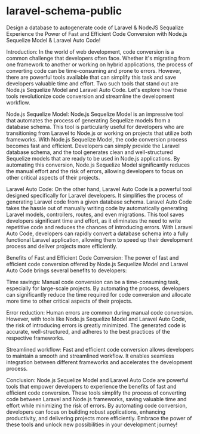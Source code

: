# laravel-schema-public
Design a database to autogenerate code of Laravel &amp; NodeJS Sequalize
Experience the Power of Fast and Efficient Code Conversion with Node.js Sequelize Model & Laravel Auto Code!

Introduction:
In the world of web development, code conversion is a common challenge that developers often face. Whether it's migrating from one framework to another or working on hybrid applications, the process of converting code can be time-consuming and prone to errors. However, there are powerful tools available that can simplify this task and save developers valuable time and effort. Two such tools that stand out are Node.js Sequelize Model and Laravel Auto Code. Let's explore how these tools revolutionize code conversion and streamline the development workflow.

Node.js Sequelize Model:
Node.js Sequelize Model is an impressive tool that automates the process of generating Sequelize models from a database schema. This tool is particularly useful for developers who are transitioning from Laravel to Node.js or working on projects that utilize both frameworks. With Node.js Sequelize Model, the code conversion process becomes fast and efficient. Developers can simply provide the Laravel database schema, and the tool generates clean and well-structured Sequelize models that are ready to be used in Node.js applications. By automating this conversion, Node.js Sequelize Model significantly reduces the manual effort and the risk of errors, allowing developers to focus on other critical aspects of their projects.

Laravel Auto Code:
On the other hand, Laravel Auto Code is a powerful tool designed specifically for Laravel developers. It simplifies the process of generating Laravel code from a given database schema. Laravel Auto Code takes the hassle out of manually writing code by automatically generating Laravel models, controllers, routes, and even migrations. This tool saves developers significant time and effort, as it eliminates the need to write repetitive code and reduces the chances of introducing errors. With Laravel Auto Code, developers can rapidly convert a database schema into a fully functional Laravel application, allowing them to speed up their development process and deliver projects more efficiently.

Benefits of Fast and Efficient Code Conversion:
The power of fast and efficient code conversion offered by Node.js Sequelize Model and Laravel Auto Code brings several benefits to developers:

Time savings: Manual code conversion can be a time-consuming task, especially for large-scale projects. By automating the process, developers can significantly reduce the time required for code conversion and allocate more time to other critical aspects of their projects.

Error reduction: Human errors are common during manual code conversion. However, with tools like Node.js Sequelize Model and Laravel Auto Code, the risk of introducing errors is greatly minimized. The generated code is accurate, well-structured, and adheres to the best practices of the respective frameworks.

Streamlined workflow: Fast and efficient code conversion allows developers to maintain a smooth and streamlined workflow. It enables seamless integration between different frameworks and accelerates the development process.

Conclusion:
Node.js Sequelize Model and Laravel Auto Code are powerful tools that empower developers to experience the benefits of fast and efficient code conversion. These tools simplify the process of converting code between Laravel and Node.js frameworks, saving valuable time and effort while minimizing the risk of errors. By automating code conversion, developers can focus on building robust applications, enhancing productivity, and delivering projects more efficiently. Embrace the power of these tools and unlock new possibilities in your development journey!
